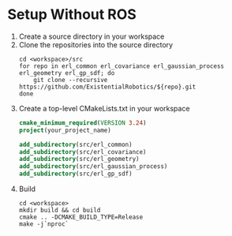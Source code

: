 # Setup Without ROS

1. Create a source directory in your workspace
2. Clone the repositories into the source directory
    ```shell
    cd <workspace>/src
    for repo in erl_common erl_covariance erl_gaussian_process erl_geometry erl_gp_sdf; do
        git clone --recursive https://github.com/ExistentialRobotics/${repo}.git
    done
    ```
3. Create a top-level CMakeLists.txt in your workspace
    ```cmake
    cmake_minimum_required(VERSION 3.24)
    project(your_project_name)
   
    add_subdirectory(src/erl_common)
    add_subdirectory(src/erl_covariance)
    add_subdirectory(src/erl_geometry)
    add_subdirectory(src/erl_gaussian_process)
    add_subdirectory(src/erl_gp_sdf)
    ```
4. Build
    ```shell
    cd <workspace>
    mkdir build && cd build
    cmake .. -DCMAKE_BUILD_TYPE=Release
    make -j`nproc`
    ```
